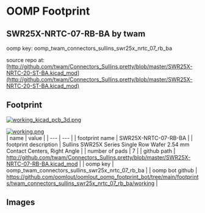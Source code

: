 # OOMP Footprint  
## SWR25X-NRTC-07-RB-BA  by twam  
  
oomp key: oomp_twam_connectors_sullins_swr25x_nrtc_07_rb_ba  
  
source repo at: [http://github.com/twam/Connectors_Sullins.pretty/blob/master/SWR25X-NRTC-20-ST-BA.kicad_mod](http://github.com/twam/Connectors_Sullins.pretty/blob/master/SWR25X-NRTC-20-ST-BA.kicad_mod)  
## Footprint  
  
[![working_kicad_pcb_3d.png](working_kicad_pcb_3d_600.png)](working_kicad_pcb_3d.png)  
  
[![working.png](working_600.png)](working.png)  
| name | value | 
| --- | --- | 
| footprint name | SWR25X-NRTC-07-RB-BA | 
| footprint description | Sullins SWR25X Series Single Row Wafer 2.54 mm Contact Centers, Right Angle | 
| number of pads | 7 | 
| github path | http://github.com/twam/Connectors_Sullins.pretty/blob/master/SWR25X-NRTC-07-RB-BA.kicad_mod | 
| oomp key | oomp_twam_connectors_sullins_swr25x_nrtc_07_rb_ba | 
| oomp bot github | https://github.com/oomlout/oomlout_oomp_footprint_bot/tree/main/footprints/twam_connectors_sullins_swr25x_nrtc_07_rb_ba/working | 
## Images  
